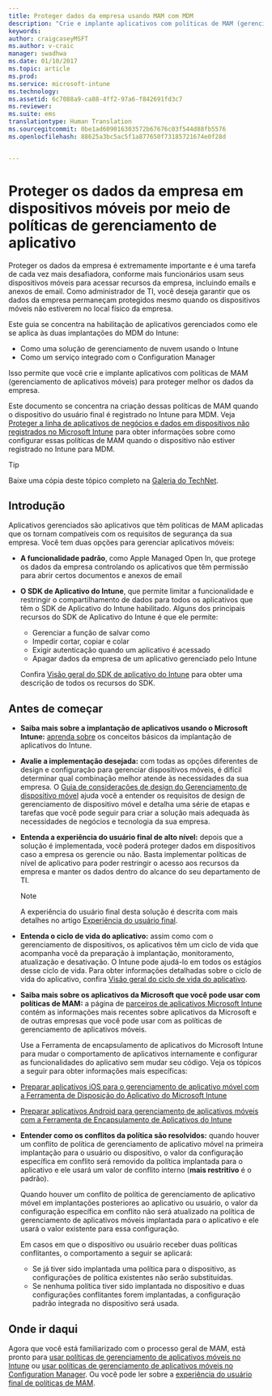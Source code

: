 ```yaml
---
title: Proteger dados da empresa usando MAM com MDM
description: "Crie e implante aplicativos com políticas de MAM (gerenciamento de aplicativos móveis) para proteger melhor os dados da empresa."
keywords: 
author: craigcaseyMSFT
ms.author: v-craic
manager: swadhwa
ms.date: 01/10/2017
ms.topic: article
ms.prod: 
ms.service: microsoft-intune
ms.technology: 
ms.assetid: 6c7088a9-ca88-4ff2-97a6-f842691fd3c7
ms.reviewer: 
ms.suite: ems
translationtype: Human Translation
ms.sourcegitcommit: 0be1ad609016303572b67676c03f544d88fb5576
ms.openlocfilehash: 88625a3bc5ac5f1a877650f73185721674e0f28d


---
```


# <a name="protect-company-data-on-mobile-devices-through-app-management-policies"></a>Proteger os dados da empresa em dispositivos móveis por meio de políticas de gerenciamento de aplicativo
Proteger os dados da empresa é extremamente importante e é uma tarefa de cada vez mais desafiadora, conforme mais funcionários usam seus dispositivos móveis para acessar recursos da empresa, incluindo emails e anexos de email. Como administrador de TI, você deseja garantir que os dados da empresa permaneçam protegidos mesmo quando os dispositivos móveis não estiverem no local físico da empresa.

Este guia se concentra na habilitação de aplicativos gerenciados como ele se aplica às duas implantações do MDM do Intune:

- Como uma solução de gerenciamento de nuvem usando o Intune
- Como um serviço integrado com o Configuration Manager

Isso permite que você crie e implante aplicativos com políticas de MAM (gerenciamento de aplicativos móveis) para proteger melhor os dados da empresa.

Este documento se concentra na criação dessas políticas de MAM quando o dispositivo do usuário final é registrado no Intune para MDM. Veja [Proteger a linha de aplicativos de negócios e dados em dispositivos não registrados no Microsoft Intune](https://docs.microsoft.com/intune/deploy-use/protect-line-of-business-apps-and-data-on-devices-not-enrolled-in-microsoft-intune) para obter informações sobre como configurar essas políticas de MAM quando o dispositivo não estiver registrado no Intune para MDM.

> [!TIP]
> Baixe uma cópia deste tópico completo na [Galeria do TechNet](https://gallery.technet.microsoft.com/Protect-Company-Data-on-d972f4f4/file/154240/1/Protect%20Company%20Data%20on%20Mobile%20Devices%20through%20Application%20Management%20Policies.pdf).

## <a name="introduction"></a>Introdução
Aplicativos gerenciados são aplicativos que têm políticas de MAM aplicadas que os tornam compatíveis com os requisitos de segurança da sua empresa. Você tem duas opções para gerenciar aplicativos móveis:
- **A funcionalidade padrão**, como Apple Managed Open In, que protege os dados da empresa controlando os aplicativos que têm permissão para abrir certos documentos e anexos de email
- **O SDK de Aplicativo do Intune**, que permite limitar a funcionalidade e restringir o compartilhamento de dados para todos os aplicativos que têm o SDK de Aplicativo do Intune habilitado. Alguns dos principais recursos do SDK de Aplicativo do Intune é que ele permite:
  - Gerenciar a função de salvar como
  - Impedir cortar, copiar e colar
  - Exigir autenticação quando um aplicativo é acessado
  - Apagar dados da empresa de um aplicativo gerenciado pelo Intune

  Confira [Visão geral do SDK de aplicativo do Intune](https://docs.microsoft.com/intune/develop/intune-app-sdk) para obter uma descrição de todos os recursos do SDK.

## <a name="before-you-begin"></a>Antes de começar
- **Saiba mais sobre a implantação de aplicativos usando o Microsoft Intune:**  [aprenda sobre](https://docs.microsoft.com/intune/understand-explore/get-started-with-a-30-day-trial-of-microsoft-intune) os conceitos básicos da implantação de aplicativos do Intune.

- **Avalie a implementação desejada:** com todas as opções diferentes de design e configuração para gerenciar dispositivos móveis, é difícil determinar qual combinação melhor atende às necessidades da sua empresa. O [Guia de considerações de design do Gerenciamento de dispositivo móvel](https://docs.microsoft.com/enterprise-mobility/Solutions/mdm-design-considerations-guide) ajuda você a entender os requisitos de design de gerenciamento de dispositivo móvel e detalha uma série de etapas e tarefas que você pode seguir para criar a solução mais adequada às necessidades de negócios e tecnologia da sua empresa.
- **Entenda a experiência do usuário final de alto nível:** depois que a solução é implementada, você poderá proteger dados em dispositivos caso a empresa os gerencie ou não. Basta implementar políticas de nível de aplicativo para poder restringir o acesso aos recursos da empresa e manter os dados dentro do alcance do seu departamento de TI.

   > [!NOTE]
   > A experiência do usuário final desta solução é descrita com mais detalhes no artigo [Experiência do usuário final](end-user-experience-mam.md).

- **Entenda o ciclo de vida do aplicativo:** assim como com o gerenciamento de dispositivos, os aplicativos têm um ciclo de vida que acompanha você da preparação à implantação, monitoramento, atualização e desativação. O Intune pode ajudá-lo em todos os estágios desse ciclo de vida. Para obter informações detalhadas sobre o ciclo de vida do aplicativo, confira [Visão geral do ciclo de vida do aplicativo](https://docs.microsoft.com/intune/deploy-use/overview-of-app-lifecycle-in-microsoft-intune).
- **Saiba mais sobre os aplicativos da Microsoft que você pode usar com políticas de MAM:** a página de [parceiros de aplicativos Microsoft Intune](https://www.microsoft.com/en-us/cloud-platform/microsoft-intune-partners) contém as informações mais recentes sobre aplicativos da Microsoft e de outras empresas que você pode usar com as políticas de gerenciamento de aplicativos móveis.

  Use a Ferramenta de encapsulamento de aplicativos do Microsoft Intune para mudar o comportamento de aplicativos internamente e configurar as funcionalidades do aplicativo sem mudar seu código. Veja os tópicos a seguir para obter informações mais específicas:
 - [Preparar aplicativos iOS para o gerenciamento de aplicativo móvel com a Ferramenta de Disposição do Aplicativo do Microsoft Intune](https://docs.microsoft.com/intune/deploy-use/prepare-ios-apps-for-mobile-application-management-with-the-microsoft-intune-app-wrapping-tool)
 - [Preparar aplicativos Android para gerenciamento de aplicativos móveis com a Ferramenta de Encapsulamento de Aplicativos do Intune](https://docs.microsoft.com/intune/deploy-use/prepare-android-apps-for-mobile-application-management-with-the-microsoft-intune-app-wrapping-tool)

- **Entender como os conflitos da política são resolvidos:** quando houver um conflito de política de gerenciamento de aplicativo móvel na primeira implantação para o usuário ou dispositivo, o valor da configuração específica em conflito será removido da política implantada para o aplicativo e ele usará um valor de conflito interno (**mais restritivo** é o padrão).

  Quando houver um conflito de política de gerenciamento de aplicativo móvel em implantações posteriores ao aplicativo ou usuário, o valor da configuração específica em conflito não será atualizado na política de gerenciamento de aplicativos móveis implantada para o aplicativo e ele usará o valor existente para essa configuração.

  Em casos em que o dispositivo ou usuário receber duas políticas conflitantes, o comportamento a seguir se aplicará:
  - Se já tiver sido implantada uma política para o dispositivo, as configurações de política existentes não serão substituídas.
  - Se nenhuma política tiver sido implantada no dispositivo e duas configurações conflitantes forem implantadas, a configuração padrão integrada no dispositivo será usada.

## <a name="where-to-go-from-here"></a>Onde ir daqui
Agora que você está familiarizado com o processo geral de MAM, está pronto para [usar políticas de gerenciamento de aplicativos móveis no Intune](mam-intune.md) ou [usar políticas de gerenciamento de aplicativos móveis no Configuration Manager](mam-configmgr.md). Ou você pode ler sobre a [experiência do usuário final de políticas de MAM](end-user-experience-mam.md).



<!--HONumber=Jan17_HO2-->


